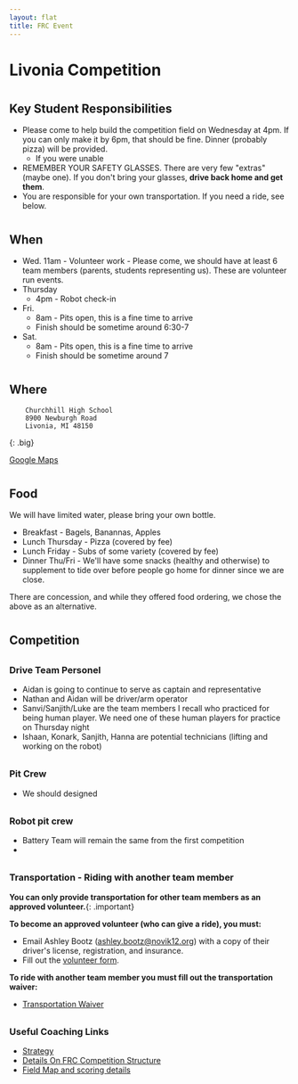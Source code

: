 ```yaml
---
layout: flat
title: FRC Event
---
```

<style>
    .big code {
        font-size: 14px;
    }
    .important {
        color: red;
    }
    h1:first {
        padding-top: 0em;
    }
    h2,h3 {
        padding-top: 0.5em;
    }
</style>
# Livonia Competition

## Key Student Responsibilities

* Please come to help build the competition field on Wednesday at 4pm. If you can only make it by 6pm, that should be fine. Dinner (probably pizza) will be provided.
    * If you were unable 
* REMEMBER YOUR SAFETY GLASSES. There are very few "extras" (maybe one). If you don't bring your glasses, **drive back home and get them**.
* You are responsible for your own transportation. If you need a ride, see below.

## When
* Wed. 11am - Volunteer work - Please come, we should have at least 6 team members (parents, students representing us). These are volunteer run events.
* Thursday
    * 4pm - Robot check-in
* Fri. 
    * 8am - Pits open, this is a fine time to arrive
    * Finish should be sometime around 6:30-7
* Sat. 
    * 8am - Pits open, this is a fine time to arrive
    * Finish should be sometime around 7

## Where
```
    Churchhill High School
    8900 Newburgh Road
    Livonia, MI 48150
```
{: .big}

[Google Maps](https://goo.gl/maps/t3RRNmZdkM5NFLgb8)

## Food
We will have limited water, please bring your own bottle.

* Breakfast - Bagels, Banannas, Apples
* Lunch Thursday - Pizza (covered by fee)
* Lunch Friday - Subs of some variety (covered by fee)
* Dinner Thu/Fri - We'll have some snacks (healthy and otherwise) to supplement to tide over before people go home for dinner since we are close.

There are concession, and while they offered food ordering, we chose the above as an alternative.

## Competition 

### Drive Team Personel
* Aidan is going to continue to serve as captain and representative
* Nathan and Aidan will be driver/arm operator
* Sanvi/Sanjith/Luke are the team members I recall who practiced for being human player. We need one of these human players for practice on Thursday night
* Ishaan, Konark, Sanjith, Hanna are potential technicians (lifting and working on the robot) 

### Pit Crew
* We should designed

### Robot pit crew
* Battery Team will remain the same from the first competition
* 


### Transportation - Riding with another team member
**You can only provide transportation for other team members as an approved volunteer.**{: .important}

**To become an approved volunteer (who can give a ride), you must:**

* Email Ashley Bootz (ashley.bootz@novik12.org) with a copy of their driver's license, registration, and insurance.
* Fill out the [volunteer form](https://bit.ly/NCSDICHATLINK).

**To ride with another team member you must fill out the transportation waiver:**

* [Transportation Waiver](Transportation%20Waiver.pdf)

### Useful Coaching Links
* [Strategy](team/2023/strategy)
* [Details On FRC Competition Structure](https://www.firstinspires.org/resource-library/frc/championship-information)
* [Field Map and scoring details](https://i.redd.it/fontihnhqoaa1.png)
